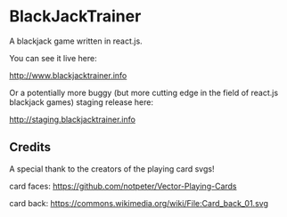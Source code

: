 # BlackJackTrainer
A blackjack game written in react.js.

You can see it live here:

http://www.blackjacktrainer.info

Or a potentially more buggy (but more cutting edge in the field of react.js blackjack games) staging release here:

http://staging.blackjacktrainer.info

## Credits
A special thank to the creators of the playing card svgs!

card faces: https://github.com/notpeter/Vector-Playing-Cards

card back:  https://commons.wikimedia.org/wiki/File:Card_back_01.svg
